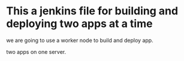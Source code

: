 # This a jenkins file for building and deploying two apps at a time

we are going to use a worker node to build and deploy app.

two apps on one server.